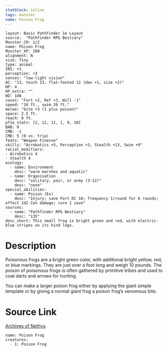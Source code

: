 ```yaml
---
statblock: inline
tags: monster
name: Poison Frog
---
```

```statblock
layout: Basic Pathfinder 1e Layout
source:  "Pathfinder RPG Bestiary"
Monster_CR: 1/2
name: Poison Frog
Monster_XP: 200
alignment: N
size: Tiny
type: animal
INI: +1
perception: +3
senses: "low-light vision"
AC: "13, touch 13, flat-footed 12 (dex +1, size +2)"
HP: 4
HP_extra: ""
HD: 1d8
saves: "Fort +2, Ref +3, Will -1"
speed: "10 ft., swim 20 ft."
melee: "bite +3 (1 plus poison)"
space: 2.5 ft.
reach: 0 ft.
pf1e_stats: [2, 12, 11, 1, 9, 10]
BAB: 0
CMB: -1
CMD: 5 (9 vs. trip)
feats: "Weapon Finesse"
skills: "Acrobatics +5, Perception +3, Stealth +13, Swim +9"
racial_modifiers:
- Acrobatics 4
- Stealth 4
ecology:
  - name: Environment
    desc: "warm marshes and aquatic"
  - name: Organisation
    desc: "solitary, pair, or army (3-12)"
    desc: "none"
special_abilities:
  - name: Poison (Ex)
    desc: "Injury; save Fort DC 10; frequency 1/round for 6 rounds; effect 1d2 Con damage; cure 1 save"
sources:
  - name: "Pathfinder RPG Bestiary"
    desc: "135"
desc_short: This small frog is bright green and red, with electric-blue stripes on its hind legs.
```
# Description
Poisonous frogs are a bright green color, with additional bright yellow, red, or blue markings. They are just over a foot long and weigh 10 pounds. The poison of poisonous frogs is often gathered by primitive tribes and used to coat darts and arrows for hunting.

You can make a larger poison frog either by applying the giant simple template or by giving a normal giant frog a poison frog’s venomous bite.
# Source Link
[Archives of Nethys](https://aonprd.com/MonsterDisplay.aspx?ItemName=Poison%20Frog)
```encounter-table
name: Poison Frog
creatures:
  - 1: Poison Frog
```
